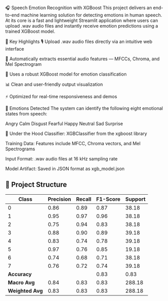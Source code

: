 
🎧 Speech Emotion Recognition with XGBoost
This project delivers an end-to-end machine learning solution for detecting emotions in human speech. At its core is a fast and lightweight Streamlit application where users can upload .wav audio files and instantly receive emotion predictions using a trained XGBoost model.

🚀 Key Highlights
🎙️ Upload .wav audio files directly via an intuitive web interface

🎼 Automatically extracts essential audio features — MFCCs, Chroma, and Mel Spectrogram

🤖 Uses a robust XGBoost model for emotion classification

📊 Clean and user-friendly output visualization

⚡ Optimized for real-time responsiveness and demos

🎯 Emotions Detected
The system can identify the following eight emotional states from speech:

 Angry
 Calm
 Disgust
 Fearful
 Happy
 Neutral
 Sad
 Surprise

🧠 Under the Hood
Classifier: XGBClassifier from the xgboost library

Training Data: Features include MFCC, Chroma vectors, and Mel Spectrograms

Input Format: .wav audio files at 16 kHz sampling rate

Model Artifact: Saved in JSON format as xgb_model.json

## 📁 Project Structure
| Class            | Precision | Recall | F1-Score | Support |
| ---------------- | --------- | ------ | -------- | ------- |
| 0                | 0.86      | 0.89   | 0.87     | 38.18   |
| 1                | 0.95      | 0.97   | 0.96     | 38.18   |
| 2                | 0.75      | 0.94   | 0.83     | 38.18   |
| 3                | 0.88      | 0.90   | 0.89     | 39.18   |
| 4                | 0.83      | 0.74   | 0.78     | 39.18   |
| 5                | 0.97      | 0.76   | 0.85     | 19.18   |
| 6                | 0.74      | 0.68   | 0.71     | 38.18   |
| 7                | 0.76      | 0.72   | 0.74     | 39.18   |
| **Accuracy**     |           |        | 0.83     | 0.83    |
| **Macro Avg**    | 0.84      | 0.83   | 0.83     | 288.18  |
| **Weighted Avg** | 0.83      | 0.83   | 0.83     | 288.18  |

